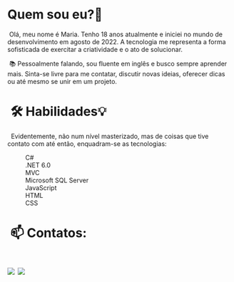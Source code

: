
 <div>
   <h1>Quem sou eu?👋</h1>
    <p>&nbsp;Olá, meu nome é Maria. Tenho 18 anos atualmente e iniciei no mundo de desenvolvimento em agosto de 2022. A tecnologia me representa a forma sofisticada de exercitar a criatividade e o ato de solucionar. 
    </p>
    <p>&nbsp;📚 Pessoalmente falando, sou fluente em inglês e busco sempre aprender mais. Sinta-se 
      livre para me contatar, discutir novas ideias, oferecer dicas ou até mesmo se unir em um projeto.
    </p>
  </div>
  <div>
  <h1>&nbsp;🛠 Habilidades💡</h1>
  	<p>&nbsp; Evidentemente, não num nível masterizado, mas de coisas que tive contato com até então, enquadram-se as tecnologias: </p>
      <dl>
        <dd>C#</dd>
        <dd>.NET 6.0</dd>
        <dd>MVC</dd>
        <dd>Microsoft SQL Server</dd>
        <dd>JavaScript</dd>
        <dd>HTML</dd>
        <dd>CSS</dd>
      </dl>
  </div>
  <div>
	<h1>&nbsp;📫 Contatos:<h1>
    <a href = "&nbsp; mailto:itisclaudia1@gmail.com"><img src="https://img.shields.io/badge/Gmail-D14836?style=for-the-badge&logo=gmail&logoColor=white" target="_blank"></a>
    <a href="&nbsp; https://www.linkedin.com/in/itisclaudia" target="_blank"><img src="https://img.shields.io/badge/-LinkedIn-%230077B5?style=for-the-badge&logo=linkedin&logoColor=white" target="_blank"></a>   
  </div>
			
 	


